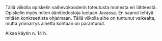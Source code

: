 Tällä viikolla opiskelin vaihevokooderin toteutusta monesta eri lähteestä. Opiskelin myös miten äänitiedostoja luetaan Javassa. En saanut tehtyä mitään konkreettista ohjelmaan. Tällä viikolla aihe on tuntunut vaikealta, mutta ymmärrys aihetta kohtaan on parantunut. 

Aikaa käytin n. 14 h.